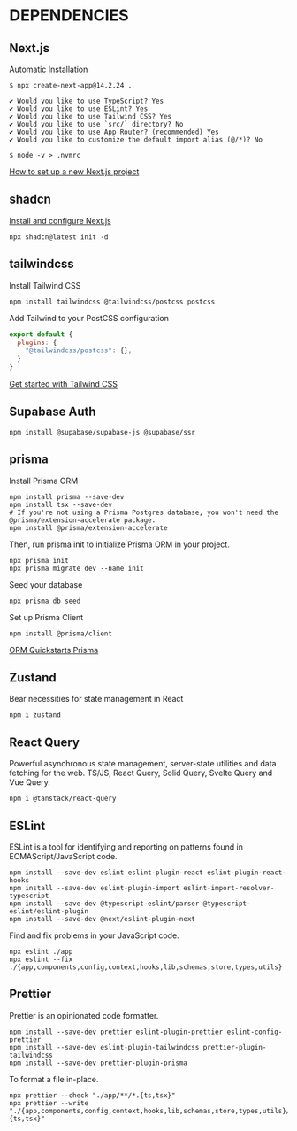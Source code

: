 # DEPENDENCIES

## Next.js

Automatic Installation

```shell
$ npx create-next-app@14.2.24 .

✔ Would you like to use TypeScript? Yes
✔ Would you like to use ESLint? Yes
✔ Would you like to use Tailwind CSS? Yes
✔ Would you like to use `src/` directory? No
✔ Would you like to use App Router? (recommended) Yes
✔ Would you like to customize the default import alias (@/*)? No

$ node -v > .nvmrc
```

[How to set up a new Next.js project](https://nextjs.org/docs/app/getting-started/installation)

## shadcn

[Install and configure Next.js](https://ui.shadcn.com/docs/installation/next)

```shell
npx shadcn@latest init -d
```

## tailwindcss

Install Tailwind CSS

```shell
npm install tailwindcss @tailwindcss/postcss postcss
```

Add Tailwind to your PostCSS configuration

```javascript
export default {
  plugins: {
    "@tailwindcss/postcss": {},
  }
}
```

[Get started with Tailwind CSS](https://tailwindcss.com/docs/installation/using-postcss)

## Supabase Auth

```shell
npm install @supabase/supabase-js @supabase/ssr
```

## prisma

Install Prisma ORM

```shell
npm install prisma --save-dev
npm install tsx --save-dev
# If you're not using a Prisma Postgres database, you won't need the @prisma/extension-accelerate package.
npm install @prisma/extension-accelerate
```

Then, run prisma init to initialize Prisma ORM in your project.

```shell
npx prisma init
npx prisma migrate dev --name init
```

Seed your database

```shell
npx prisma db seed
```

Set up Prisma Client

```shell
npm install @prisma/client
```

[ORM Quickstarts Prisma](https://supabase.com/docs/guides/database/prisma)

## Zustand

Bear necessities for state management in React

```shell
npm i zustand
```

## React Query

Powerful asynchronous state management, server-state utilities and data fetching for the web. TS/JS, React Query, Solid Query, Svelte Query and Vue Query.

```shell
npm i @tanstack/react-query
```

## ESLint

ESLint is a tool for identifying and reporting on patterns found in ECMAScript/JavaScript code.

```shell
npm install --save-dev eslint eslint-plugin-react eslint-plugin-react-hooks
npm install --save-dev eslint-plugin-import eslint-import-resolver-typescript
npm install --save-dev @typescript-eslint/parser @typescript-eslint/eslint-plugin
npm install --save-dev @next/eslint-plugin-next
```

Find and fix problems in your JavaScript code.

```shell
npx eslint ./app
npx eslint --fix ./{app,components,config,context,hooks,lib,schemas,store,types,utils}
```

## Prettier

Prettier is an opinionated code formatter.

```shell
npm install --save-dev prettier eslint-plugin-prettier eslint-config-prettier
npm install --save-dev eslint-plugin-tailwindcss prettier-plugin-tailwindcss
npm install --save-dev prettier-plugin-prisma
```

To format a file in-place.

```shell
npx prettier --check "./app/**/*.{ts,tsx}"
npx prettier --write "./{app,components,config,context,hooks,lib,schemas,store,types,utils}/**/*.{ts,tsx}"
```
